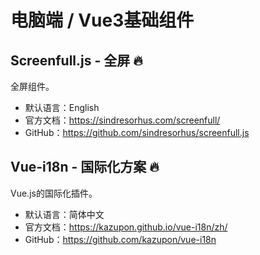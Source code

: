 # 电脑端 / Vue3基础组件

## Screenfull.js - 全屏 🔥

全屏组件。

- 默认语言：English
- 官方文档：https://sindresorhus.com/screenfull/
- GitHub：https://github.com/sindresorhus/screenfull.js

## Vue-i18n - 国际化方案 🔥

Vue.js的国际化插件。

- 默认语言：简体中文
- 官方文档：https://kazupon.github.io/vue-i18n/zh/
- GitHub：https://github.com/kazupon/vue-i18n